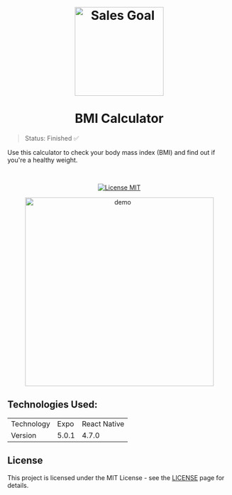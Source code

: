 <h1 align="center">
<br>
  <img src="https://user-images.githubusercontent.com/54152996/147775422-c89a2c27-5f04-42b1-8fc1-a1d292415d00.png" alt="Sales Goal" width="200">
<br>
<br>
  BMI Calculator
</h1>

> Status: Finished ✅

<p>Use this calculator to check your body mass index (BMI) and find out if you're a healthy weight. </p>

<br>

<p align="center">
  <a href="https://opensource.org/licenses/MIT">
    <img src="https://img.shields.io/badge/License-MIT-blue.svg" alt="License MIT">
  </a>
</p>


<div align="center">
  <img src="https://user-images.githubusercontent.com/54152996/147794668-f39d161a-301d-4db2-8ab9-32071e2f18e2.jpeg" alt="demo" height="425">
</div>

## Technologies Used:

<table>
  <tr>
    <td>Technology</td>
    <td>Expo</td>
    <td>React Native</td>
  </tr>
  <tr>
    <td>Version</td>
    <td>5.0.1</td>
    <td>4.7.0</td>
  </tr>
</table>


## License

This project is licensed under the MIT License - see the [LICENSE](https://opensource.org/licenses/MIT) page for details.
